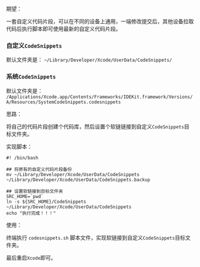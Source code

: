 期望：

一套自定义代码片段，可以在不同的设备上通用，一端修改提交后，其他设备拉取代码后执行脚本即可使用最新的自定义代码片段。

### 自定义`CodeSnippets` 

默认文件夹是： 
`~/Library/Developer/Xcode/UserData/CodeSnippets/`

### 系统`CodeSnippets`

默认文件夹是：
`/Applications/Xcode.app/Contents/Frameworks/IDEKit.framework/Versions/A/Resources/SystemCodeSnippets.codesnippets`

思路：

将自己的代码片段创建个代码库，然后设置个软链链接到自定义`CodeSnippets`目标文件夹。



实现脚本：

```shell
#! /bin/bash

## 将原有的自定义代码片段备份
mv ~/Library/Developer/Xcode/UserData/CodeSnippets ~/Library/Developer/Xcode/UserData/CodeSnippets.backup

## 设置软链接到目标文件夹
SRC_HOME=`pwd`
ln -s ${SRC_HOME}/CodeSnippets ~/Library/Developer/Xcode/UserData/CodeSnippets
echo "执行完成！！！"

```

使用：

终端执行 `codesnippets.sh` 脚本文件，实现软链接到自定义`CodeSnippets`目标文件夹。

最后重启`Xcode`即可。